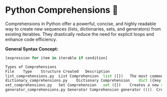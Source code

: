 # Python Comprehensions 🚀

Comprehensions in Python offer a powerful, concise, and highly readable way to create new sequences (lists, dictionaries, sets, and generators) from existing iterables. They drastically reduce the need for explicit loops and enhance code efficiency.

**General Syntax Concept:**

```python
[expression for item in iterable if condition]

Types of Comprehensions
File	Type	Structure Created	Description
list_comprehensions.py	List Comprehension	list ([])	The most common type; creates a new list from an iterable.
dictionary_comprehensions.py	Dictionary Comprehension	dict ({key: value})	Creates key-value pairs in a dictionary dynamically.
set_comprehensions.py	Set Comprehension	set ({})	Creates a new set, automatically ensuring all elements are unique.
generator_comprehensions.py	Generator Comprehension	generator (())	Creates an iterator that yields values lazily, saving memory.
```
